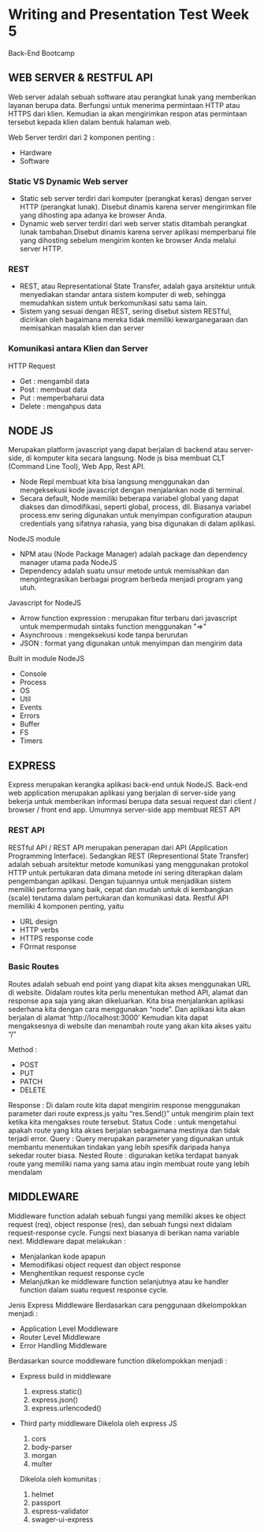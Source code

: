 # Writing and Presentation Test Week 5
Back-End Bootcamp

## **WEB SERVER & RESTFUL API** 
Web server adalah sebuah software atau perangkat lunak yang memberikan layanan berupa data. Berfungsi untuk menerima permintaan HTTP atau HTTPS dari klien. Kemudian ia akan mengirimkan respon atas permintaan tersebut kepada klien dalam bentuk halaman web. 

Web Server terdiri dari 2 komponen penting :
- Hardware 
- Software 

### Static VS Dynamic Web server 
- Static seb server terdiri dari komputer (perangkat keras) dengan server HTTP (perangkat lunak).  Disebut dinamis karena server mengirimkan file yang dihosting apa adanya ke browser Anda.
- Dynamic web server terdiri dari web server statis ditambah perangkat lunak tambahan.Disebut dinamis karena server aplikasi memperbarui file yang dihosting sebelum mengirim konten ke browser Anda melalui server HTTP. 

### REST 
- REST, atau Representational State Transfer, adalah gaya arsitektur untuk menyediakan standar antara sistem komputer di web, sehingga memudahkan sistem untuk berkomunikasi satu sama lain.
- Sistem yang sesuai dengan REST, sering disebut sistem RESTful, dicirikan oleh bagaimana mereka tidak memiliki kewarganegaraan dan memisahkan masalah klien dan server

### Komunikasi antara Klien dan Server 
HTTP Request 
- Get : mengambil data 
- Post : membuat data 
- Put : memperbaharui data 
- Delete : mengahpus data 

## **NODE JS** 
Merupakan platform javascript yang dapat berjalan di backend atau server-side, di komputer kita secara langsung. Node js bisa membuat CLT (Command Line Tool), Web App, Rest API. 
- Node Repl membuat kita bisa langsung menggunakan dan mengeksekusi kode javascript dengan menjalankan node di terminal. 
- Secara default, Node memiliki beberapa variabel global yang dapat diakses dan dimodifikasi, seperti global, process, dll. Biasanya variabel process.env sering digunakan untuk menyimpan configuration ataupun credentials yang sifatnya rahasia, yang bisa digunakan di dalam aplikasi.


NodeJS module 
- NPM atau (Node Package Manager) adalah package dan dependency manager utama pada NodeJS
- Dependency adalah suatu unsur metode untuk memisahkan dan mengintegrasikan berbagai program berbeda menjadi program yang utuh.

Javascript for NodeJS
- Arrow function expression : merupakan fitur terbaru dari javascript untuk mempermudah sintaks function menggunakan "=>"
- Asynchroous : mengeksekusi kode tanpa berurutan
- JSON : format yang digunakan untuk menyimpan dan mengirim data

Built in module NodeJS
- Console 
- Process 
- OS
- Util
- Events
- Errors
- Buffer 
- FS 
- Timers 

## **EXPRESS** 
Express merupakan kerangka aplikasi back-end untuk NodeJS. 
Back-end web application merupakan  aplikasi yang berjalan di server-side yang bekerja untuk memberikan informasi berupa data sesuai request dari client / browser / front end app. Umumnya server-side app membuat REST API

### REST API
RESTful API / REST API merupakan penerapan dari API (Application Programming Interface). Sedangkan REST (Representional State Transfer) adalah sebuah arsitektur metode komunikasi yang menggunakan protokol HTTP untuk pertukaran data dimana metode ini sering diterapkan dalam pengembangan aplikasi. Dengan tujuannya untuk menjadikan sistem memiliki performa yang baik, cepat dan mudah untuk di kembangkan (scale) terutama dalam pertukaran dan komunikasi data.
Restful API memiliki 4 komponen penting, yaitu 
- URL design 
- HTTP verbs
- HTTPS response code 
- FOrmat response 

### Basic Routes 
Routes adalah sebuah end point yang diapat kita akses menggunakan URL di website. Didalam routes kita perlu menentukan method API, alamat dan response apa saja yang akan dikeluarkan. Kita bisa menjalankan aplikasi sederhana kita dengan cara menggunakan “node”. Dan aplikasi kita akan berjalan di alamat ‘http://localhost:3000’
Kemudian kita dapat mengaksesnya di website dan menambah route yang akan kita akses yaitu “/”

Method :
- POST 
- PUT 
- PATCH
- DELETE

Response : Di dalam route kita dapat mengirim response menggunakan parameter dari route express.js yaitu “res.Send()” untuk mengirim plain text ketika kita mengakses route tersebut. 
Status Code : untuk mengetahui apakah route yang kita akses berjalan sebagaimana mestinya dan tidak terjadi error.
Query : Query merupakan parameter yang digunakan untuk membantu menentukan tindakan yang lebih spesifik daripada hanya sekedar router biasa.
Nested Route : digunakan ketika terdapat banyak route yang memiliki nama yang sama atau ingin membuat route yang lebih mendalam

## **MIDDLEWARE**
Middleware function adalah sebuah fungsi yang memiliki akses ke object request (req), object response (res), dan sebuah fungsi next didalam request-response cycle. Fungsi next biasanya di berikan nama variable next.
Middleware dapat melakukan :
- Menjalankan kode apapun 
- Memodifikasi object request dan object response 
- Menghentikan request response cycle 
- Melanjutkan ke middleware function selanjutnya atau ke handler function dalam suatu request response cycle.

Jenis Express Middleware 
Berdasarkan cara penggunaan dikelompokkan menjadi :
- Application Level Moddleware 
- Router Level Middleware 
- Error Handling Middleware

Berdasarkan source moddleware function dikelompokkan menjadi :
- Express build in middleware 
    1. express.static()
    2. express.json()
    3. express.urlencoded()
- Third party middleware
    Dikelola oleh express JS
    1. cors
    2. body-parser
    3. morgan
    4. multer
    
    Dikelola oleh komunitas :
    1. helmet
    2. passport
    3. espress-validator 
    4. swager-ui-express




